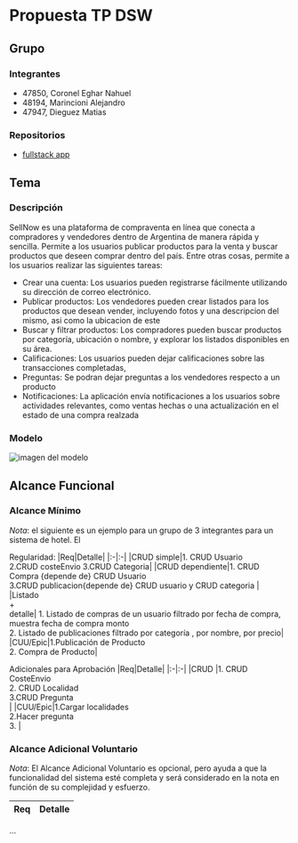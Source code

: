 # Propuesta TP DSW

## Grupo
### Integrantes
* 47850, Coronel Eghar Nahuel
* 48194, Marincioni Alejandro
* 47947, Dieguez Matias

### Repositorios
* [fullstack app](["link"](https://github.com/eghar2001/tp-desarrollo))


## Tema
### Descripción
SellNow es una plataforma de compraventa en línea que conecta a compradores y vendedores dentro de Argentina de manera rápida y sencilla. Permite a los usuarios publicar productos para la venta y buscar productos que deseen comprar dentro del país.
Entre otras cosas, permite a los usuarios realizar las siguientes tareas:
<ul>
  <li>Crear una cuenta: Los usuarios pueden registrarse fácilmente utilizando su dirección de correo electrónico.</li>
  <li>Publicar productos: Los vendedores pueden crear listados para los productos que desean vender, incluyendo fotos y una descripcion del mismo, asi como la ubicacion de este</li>
  <li>Buscar y filtrar productos: Los compradores pueden buscar productos por categoría, ubicación o nombre, y explorar los listados disponibles en su área.</li>
  <li>Calificaciones: Los usuarios pueden dejar calificaciones sobre las transacciones completadas, </li>
  <li>Preguntas: Se podran dejar preguntas a los vendedores respecto a un producto</li>
  <li>Notificaciones: La aplicación envía notificaciones a los usuarios sobre actividades relevantes, como  ventas hechas o una actualización en el estado de una compra realzada</li>
</ul>

### Modelo
![imagen del modelo](https://app.diagrams.net/#G1F-wYKdEiRRRPjhs1PMbIXb1Cld1Jq2yr#%7B%22pageId%22%3A%22-QJHrh1hych9j8nOmGhD%22%7D)



## Alcance Funcional 

### Alcance Mínimo

*Nota*: el siguiente es un ejemplo para un grupo de 3 integrantes para un sistema de hotel. El 

Regularidad:
|Req|Detalle|
|:-|:-|
|CRUD simple|1. CRUD Usuario<br>2.CRUD costeEnvio 3.CRUD Categoria|
|CRUD dependiente|1. CRUD Compra {depende de} CRUD Usuario <br>3.CRUD publicacion{depende de} CRUD usuario y CRUD categoria |
|Listado<br>+<br>detalle| 1. Listado de compras  de un usuario filtrado por fecha de compra, muestra fecha de compra monto<br> 2. Listado de publicaciones filtrado por categoría , por nombre, por precio|
|CUU/Epic|1.Publicación de Producto<br>2. Compra de Producto|


Adicionales para Aprobación
|Req|Detalle|
|:-|:-|
|CRUD |1. CRUD CosteEnvio<br>2. CRUD Localidad<br>3.CRUD Pregunta <br>|
|CUU/Epic|1.Cargar localidades <br>2.Hacer pregunta<br>3. |


### Alcance Adicional Voluntario

*Nota*: El Alcance Adicional Voluntario es opcional, pero ayuda a que la funcionalidad del sistema esté completa y será considerado en la nota en función de su complejidad y esfuerzo.

|Req|Detalle|
|:-|:-|
...

